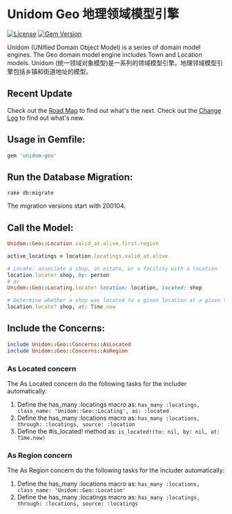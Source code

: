 # Unidom Geo 地理领域模型引擎

[![License](https://img.shields.io/badge/license-MIT-green.svg)](http://opensource.org/licenses/MIT)
[![Gem Version](https://badge.fury.io/rb/unidom-geo.svg)](https://badge.fury.io/rb/unidom-geo)

Unidom (UNIfied Domain Object Model) is a series of domain model engines. The Geo domain model engine includes Town and Location models.
Unidom (统一领域对象模型)是一系列的领域模型引擎。地理领域模型引擎包括乡镇和街道地址的模型。

## Recent Update
Check out the [Road Map](ROADMAP.md) to find out what's the next.
Check out the [Change Log](CHANGELOG.md) to find out what's new.

## Usage in Gemfile:
```ruby
gem 'unidom-geo'
```

## Run the Database Migration:
```shell
rake db:migrate
```
The migration versions start with 200104.

## Call the Model:
```ruby
Unidom::Geo::Location.valid_at.alive.first.region

active_locatings = location.locatings.valid_at.alive

# Locate: associate a shop, an estate, or a facility with a location
location.locate! shop, by: person
# or
Unidom::Geo::Locating.locate! location: location, located: shop

# Determine whether a shop was located to a given location at a given time.
location.locate? shop, at: Time.now
```

## Include the Concerns:
```ruby
include Unidom::Geo::Concerns::AsLocated
include Unidom::Geo::Concerns::AsRegion
```

### As Located concern
The As Located concern do the following tasks for the includer automatically:  
1. Define the has_many :locatings macro as: ``has_many :locatings, class_name: 'Unidom::Geo::Locating', as: :located``
2. Define the has_many :locations macro as: ``has_many :locations, through: :locatings, source: :location``
3. Define the #is_located! method as: ``is_located!(to: nil, by: nil, at: Time.now)``

### As Region concern
The As Region concern do the following tasks for the includer automatically:  
1. Define the has_many :locations macro as: ``has_many :locations, class_name: 'Unidom::Geo::Location'``
2. Define the has_many :locatings macro as: ``has_many :locatings, through: :locations, source: :locatings``
